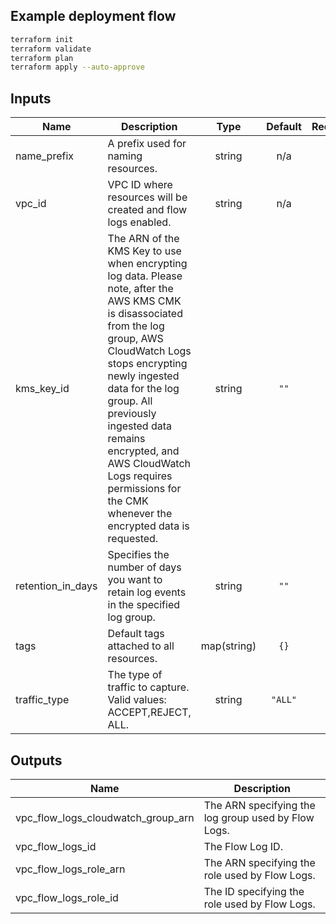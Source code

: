 ## Example deployment flow

```bash
terraform init
terraform validate
terraform plan
terraform apply --auto-approve
```

<!-- BEGINNING OF PRE-COMMIT-TERRAFORM DOCS HOOK -->
## Inputs

| Name | Description | Type | Default | Required |
|------|-------------|:----:|:-----:|:-----:|
| name\_prefix | A prefix used for naming resources. | string | n/a | yes |
| vpc\_id | VPC ID where resources will be created and flow logs enabled. | string | n/a | yes |
| kms\_key\_id | The ARN of the KMS Key to use when encrypting log data. Please note, after the AWS KMS CMK is disassociated from the log group, AWS CloudWatch Logs stops encrypting newly ingested data for the log group. All previously ingested data remains encrypted, and AWS CloudWatch Logs requires permissions for the CMK whenever the encrypted data is requested. | string | `""` | no |
| retention\_in\_days | Specifies the number of days you want to retain log events in the specified log group. | string | `""` | no |
| tags | Default tags attached to all resources. | map(string) | `{}` | no |
| traffic\_type | The type of traffic to capture. Valid values: ACCEPT,REJECT, ALL. | string | `"ALL"` | no |

## Outputs

| Name | Description |
|------|-------------|
| vpc\_flow\_logs\_cloudwatch\_group\_arn | The ARN specifying the log group used by Flow Logs. |
| vpc\_flow\_logs\_id | The Flow Log ID. |
| vpc\_flow\_logs\_role\_arn | The ARN specifying the role used by Flow Logs. |
| vpc\_flow\_logs\_role\_id | The ID specifying the role used by Flow Logs. |

<!-- END OF PRE-COMMIT-TERRAFORM DOCS HOOK -->
